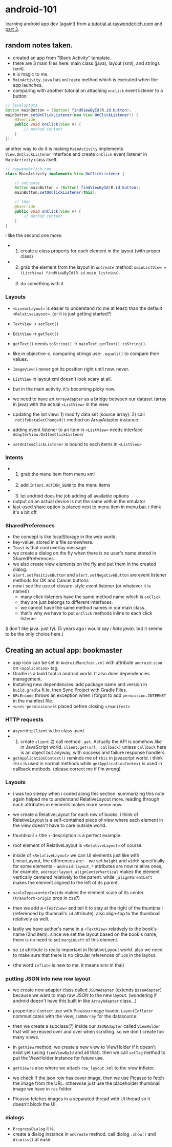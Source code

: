 # android-101

learning android app dev (again!) from [a tutorial at raywenderlich.com](http://www.raywenderlich.com/78576/android-tutorial-for-beginners-part-2) and [part 3](http://www.raywenderlich.com/78578/android-tutorial-for-beginners-part-3).

## random notes taken.

- created an app from "Blank Activity" template.
- there are 3 main files here: main class (java), layout (xml), and strings (xml).
- `R` is magic to me.
- `MainActivity.java` has `onCreate` method which is executed when the app launches.
- comparing with another tutorial on attaching `onclick` event listener to a button

```java
// leveluptuts
Button mainButton = (Button) findViewById(R.id.button);
mainButton.setOnClickListener(new View.OnClickListener() {
	@Override
	public void onClick(View v) {
		// method content
	}
});
```

another way to do it is making `MainActivity` implements `View.OnClickListener` interface and create `onClick` event listener in `MainActivity` class itself.

```java
// raywenderlich.com
class MainActivity implements View.OnClickListener {

	// onCreate
	Button mainButton = (Button) findViewById(R.id.button);
	mainButton.setOnClickListener(this);

	// then
	@Override
	public void onClick(View v) {
		// method content
	}
}
```

i like the second one more.

- 1) create a class property for each element in the layout (with proper class)
- 2) grab the element from the layout in `onCreate` method: `mainListView = (ListView) findViewById(R.id.main_listview)`.
- 3) do something with it

### Layouts

- `<LinearLayout>` is easier to understand (to me at least) than the default `<RelativeLayout>`. (or it is just getting started?)
- `TextView` -> `setText()`
- `EditView` -> `getText()`
- `getText()` needs `toString()` -> `mainText.getText().toString()`.
- like in objective-c, comparing strings use: `.equals()` to compare their values.

- `ImageView`: i never got its position right until now. never.
- `ListView` in layout xml doesn't look scary at all.
- but in the main activity, it's becoming picky now.
- we need to have an `ArrayAdapter` as a bridge between our dataset (array in java) with the actual `<ListView>` in the view.
- updating the list view: 1) modify data set (source array). 2) call `.notifyDataSetChanged()` method on ArrayAdapter instance.

- adding event listener to an item in `<ListView>` needs interface `AdapterView.OnItemClickListener`
- `setOnItemClickListener` is bound to each items in `<ListView>`

### Intents

- 1) grab the menu item from menu xml
- 2) add `Intent.ACTION_SEND` to the menu items
- 3) let android does the job adding all available options
- output on an actual device is not the same with in the emulator
- last-used share option is placed next to menu item in menu bar. i think it's a bit off.

### SharedPreferences

- the concept is like localStorage in the web world.
- key-value, stored in a file somewhere.
- `Toast` is that cool overlay message.
- we create a dialog on the fly when there is no user's name stored in SharedPreferences.
- we also create view elements on the fly and put them in the created dialog.
- `alert.setPositiveButton` and `alert.setNegativeButton` are event listener methods for OK and Cancel buttons
- now i see the use of closure-style event listener (or whatever it is named)
  - many click listeners have the same method name which is `onClick`
  - they are just belongs to different interfaces.
  - we cannot have the same method names in our main class.
  - that's why we have to put `onClick` methods inline to each click listener

(i don't like java. just fyi. (5 years ago i would say _i hate java_). but it seems to be the only choice here.)

## Creating an actual app: bookmaster

- app icon can be set in `AndroidManifest.xml` with attribute `android:icon` on `<application>` tag.
- Gradle is a build tool in android world. It also does dependencies management.
- Installing new dependencies: add package name and version in `build.gradle` fi.le. then Sync Project with Gradle Files.
- `URLEncode` throws an exception when i forgot to add `permission.INTERNET` in the manifest file.
- `<uses-permission>` is placed before closing `</manifest>`

### HTTP requests

- `AsyncHttpClient` is the class used.
- 1) create `client` 2) call method `.get`. Actually the API is somehow like in JavaScript world. `client.get(url, callback)` unless `callback` here is an object but anyway, with success and failure response handlers.
- `getApplicationContext()` reminds me of `this` in javascript world. i think `this` is used in normal methods while `getApplicationContext` is used in callback methods. (please correct me if i'm wrong)

### Layouts

- i was too sleepy when i coded along this section. summarizing this note again helped me to understand RelativeLayout more. reading through each attributes in elements makes more sense now.
- we create a RelativeLayout for each row of books. i think of RelativeLayout is a self-contained piece of view where each element in the view doesn't have to care outside world.
- thumbnail + title + description is a perfect example.
- root element of RelativeLayout is `<RelativeLayout>` of course.
- inside of `<RelativeLayout>` we can UI elements just like with LinearLayout, the differences are:
		- we set `height` and `width` specifically for some elements
		- `android:layout_*` attributes are now relative ones, for example, `android:layout_alignCenterVertical` makes the element vertically centered relatively to the parent. while `_alignParentLeft` makes the element aligned to the left of its parent.
- `scaleType=centerInside` makes the element scale of its center. (`transform-origin` prop in css?)

- then we add a `<TextView>` and tell it to stay at the right of the thumbnail (referenced by thumnail's `id` attribute). also align-top to the thumbnail relatively as well.
- lastly we have author's name in a `<TextView>` relatively to the book's name (2nd item). since we set the layout based on the book's name, there is no need to set `marginLeft` of this element.
- so `id` attribute is really important in RelativeLayout world. also we need to make sure that there is no circular references of `id`s in the layout.
- (the word `inflate` is new to me. it means ขยาย in thai)

### putting JSON into new row layout

- we create new adapter class called `JSONAdapter` (extends `BaseAdapter`) because we want to map raw JSON to the new layout. (wondering if android doesn't have this built in like `ArrayAdapter` class...)
- properties: `Context` use with Picasso image loader, `LayoutInflater` communicates with the view, `JSONArray` for the datasource.
- then we create a subclass(?) inside our `JSONAdapter` called `ViewHolder` that will be reused over and over when scrolling. so we don't create too many views.
- in `getView` method, we create a new view to ViewHolder if it doesn't exist yet (using `findViewById` and all that). then we call `setTag` method to put the ViewHolder instance for future use.
- `getView` is also where we attach `row_layout.xml` to the view inflator.

- we check if the json row has cover image, then we use Picasso to fetch the image from the URL. otherwise just use the placeholder thumbnail image we have in `res` folder.
- Picasso fetches images in a separated thread with UI thread so it doesn't block the UI.

### dialogs

- `ProgressDialog` it is.
- create a dialog instance in `onCreate` method. call dialog `.show()` and `dismiss()` at ease.